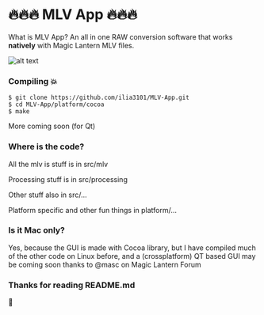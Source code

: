 # :fire::fire::fire: MLV App :fire::fire::fire:
What is MLV App? An all in one RAW conversion software that works **natively** with Magic Lantern MLV files.

![alt text](https://lh3.googleusercontent.com/EGTIEU_0cN_R37hNtEs7pYviCAUvlgoL4TjzpSxT69BzHJhRLdnDv_xuRTCdSqaaP-wHDFjay5eQ699qGIluiv4OCYkXfcPFvig5GXU9JCTRCrpzs75twn5PMwt8hv41XffPM3246hRjYfqhq-eqc1n_lB1uZStWbLMjsIDVWGkCVL8_f3wP_QozV8UsVtCwx8nH7VpK3-qqnfLYGLYVkd6KlQws2BmhCjJPrWtn2mZ1-uu7EJ1M1q4cRaRKedbpE4trdd5soISO1NRXzB4yAgWzPcoWRFadq2hyMgJMfCbPZqWF7wra3BjDfOab42ddS76vB-vU-mvUfjENPULucPlrv0hFVxIcCssPU2XX7QhTXZ_DWKFru9Ng5O0v8szjUIjJHuIeddn-rv4Vpx_65tBhOvTcBwvBENqbFCn2zS26vhiglfDqSVSdLxs-v0QvsuBXfljrBi3AU6X_WLw9DOkHba676BScWmNczdBdBHY_gtxApiSOnxGRI05ENgkgq2UmAkWns8PfE6jCcY42x7Ua1I2LxucISeFZGf62EcLw0NSUsO6-oh50WPHVYREmBdbIp-Ah=w1439-h1225)
### Compiling :collision:
```
$ git clone https://github.com/ilia3101/MLV-App.git
$ cd MLV-App/platform/cocoa
$ make
```
More coming soon (for Qt)
### Where is the code?
All the mlv is stuff is in src/mlv

Processing stuff is in src/processing

Other stuff also in src/...

Platform specific and other fun things in platform/...

### Is it Mac only?
Yes, because the GUI is made with Cocoa library, but I have compiled much of the other code on Linux before, and a (crossplatform) QT based GUI may be coming soon thanks to @masc on Magic Lantern Forum

### Thanks for reading README.md

:frog:
